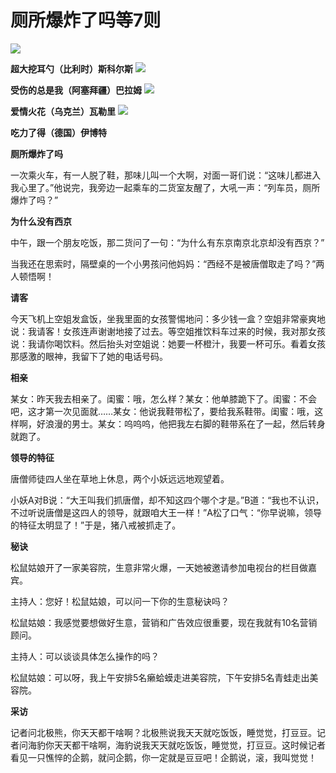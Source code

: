 # 厕所爆炸了吗等7则

![](http://www.yilinzazhi.com/images/yili/yili201313/yili20131338-1-l.jpg)

**超大挖耳勺（比利时）斯科尔斯** ![](http://www.yilinzazhi.com/images/yili/yili201313/yili20131338-2-l.jpg)

**受伤的总是我（阿塞拜疆）巴拉姆** ![](http://www.yilinzazhi.com/images/yili/yili201313/yili20131338-3-l.jpg)

**爱情火花（乌克兰）瓦勒里** ![](http://www.yilinzazhi.com/images/yili/yili201313/yili20131338-4-l.jpg)

**吃力了得（德国）伊博特**

**厕所爆炸了吗**

一次乘火车，有一人脱了鞋，那味儿叫一个大啊，对面一哥们说：“这味儿都进入我心里了。”他说完，我旁边一起乘车的二货室友醒了，大吼一声：“列车员，厕所爆炸了吗？” 

**为什么没有西京**

中午，跟一个朋友吃饭，那二货问了一句：“为什么有东京南京北京却没有西京？” 

当我还在思索时，隔壁桌的一个小男孩问他妈妈：“西经不是被唐僧取走了吗？”两人顿悟啊！ 

**请客**

今天飞机上空姐发盒饭，坐我里面的女孩警惕地问：多少钱一盒？空姐非常豪爽地说：我请客！女孩连声谢谢地接了过去。等空姐推饮料车过来的时候，我对那女孩说：我请你喝饮料。然后抬头对空姐说：她要一杯橙汁，我要一杯可乐。看着女孩那感激的眼神，我留下了她的电话号码。 

**相亲**

某女：昨天我去相亲了。闺蜜：哦，怎么样？某女：他单膝跪下了。闺蜜：不会吧，这才第一次见面就……某女：他说我鞋带松了，要给我系鞋带。闺蜜：哦，这样啊，好浪漫的男士。某女：呜呜呜，他把我左右脚的鞋带系在了一起，然后转身就跑了。 

**领导的特征**

唐僧师徒四人坐在草地上休息，两个小妖远远地观望着。 

小妖A对B说：“大王叫我们抓唐僧，却不知这四个哪个才是。”B道：“我也不认识，不过听说唐僧是这四人的领导，就跟咱大王一样！”A松了口气：“你早说嘛，领导的特征太明显了！”于是，猪八戒被抓走了。 

**秘诀**

松鼠姑娘开了一家美容院，生意非常火爆，一天她被邀请参加电视台的栏目做嘉宾。 

主持人：您好！松鼠姑娘，可以问一下你的生意秘诀吗？ 

松鼠姑娘：我感觉要想做好生意，营销和广告效应很重要，现在我就有10名营销顾问。 

主持人：可以谈谈具体怎么操作的吗？ 

松鼠姑娘：可以呀，我上午安排5名癞蛤蟆走进美容院，下午安排5名青蛙走出美容院。 

**采访**

记者问北极熊，你天天都干啥啊？北极熊说我天天就吃饭饭，睡觉觉，打豆豆。记者问海豹你天天都干啥啊，海豹说我天天就吃饭饭，睡觉觉，打豆豆。这时候记者看见一只憔悴的企鹅，就问企鹅，你一定就是豆豆吧！企鹅说，滚，我叫觉觉！